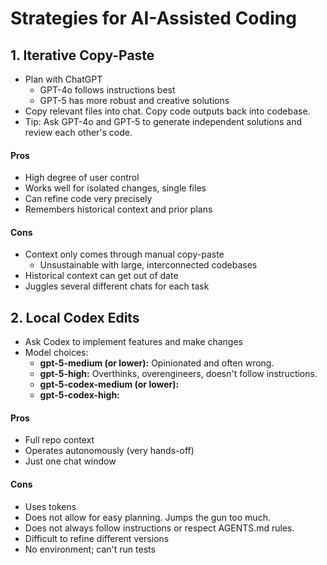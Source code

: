 # Strategies for AI-Assisted Coding

## 1. Iterative Copy-Paste
- Plan with ChatGPT
  - GPT-4o follows instructions best
  - GPT-5 has more robust and creative solutions
- Copy relevant files into chat. Copy code outputs back into codebase.
- Tip: Ask GPT-4o and GPT-5 to generate independent solutions and review each other's code.

#### Pros
- High degree of user control
- Works well for isolated changes, single files
- Can refine code very precisely
- Remembers historical context and prior plans

#### Cons
- Context only comes through manual copy-paste
  - Unsustainable with large, interconnected codebases
- Historical context can get out of date
- Juggles several different chats for each task

## 2. Local Codex Edits
- Ask Codex to implement features and make changes
- Model choices:
  - **gpt-5-medium (or lower):** Opinionated and often wrong.
  - **gpt-5-high:** Overthinks, overengineers, doesn't follow instructions.
  - **gpt-5-codex-medium (or lower):**
  - **gpt-5-codex-high:**

#### Pros
- Full repo context
- Operates autonomously (very hands-off)
- Just one chat window

#### Cons
- Uses tokens
- Does not allow for easy planning. Jumps the gun too much.
- Does not always follow instructions or respect AGENTS.md rules.
- Difficult to refine different versions
- No environment; can't run tests
